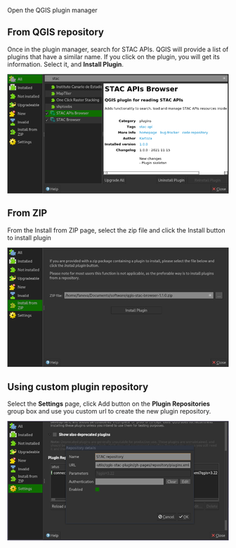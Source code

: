 Open the QGIS plugin manager

## From QGIS repository

Once in the plugin manager, search for STAC APIs. QGIS will provide a list of plugins that have a similar name. If you click on the plugin, you will get its information. Select it, and **Install Plugin**.

![image](images/install-from-repository.png)

## From ZIP

From the Install from ZIP page, select the zip file and click the Install button to install plugin

![image](images/install-from-zip.png)



## Using custom plugin repository

Select the **Settings** page, click Add button on the **Plugin Repositories** group box and use you custom url to create the new plugin repository.

![image](images/add-repository.png)

